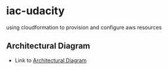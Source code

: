 # iac-udacity
using cloudformation to provision and configure aws resources

## Architectural Diagram
- Link to [Architectural Diagram](https://lucid.app/lucidchart/81ce7a86-40dd-464a-a75d-19d0cd014f34/edit?invitationId=inv_bb288cf1-7f7c-441d-a3e6-86349933325e#)
